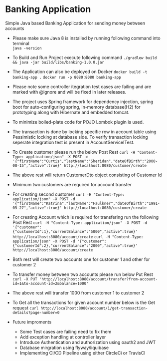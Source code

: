 # Banking Application
Simple Java based Banking Application for sending money between accounts

* Please make sure Java 8 is installed by running following command into terminal  
``java -version``

* To Build and Run Project execute following command
``./gradlew build && java -jar build/libs/banking-1.0.0.jar``

* The Application can also be deployed on Docker
``docker build -t banking-app .``
``docker run -p 8080:8080 banking-app``

* Please note some controller itegration test cases are failing and are marked with @ignore and will be fixed in later releases.

* The project uses Spring framework for dependency injection, spring boot for auto-configuring spring, in-memory database(H2) for prototyping along with Hibernate and embedded tomcat.

* To minimize boiled-plate code for POJO Lombok plugin is used.

* The transaction is done by locking specific row in account table using Pessimistic locking at database side. To verify transaction locking seperate integration test is present in AccountServiceITest.

* To Create customer please run the below Post Rest
``curl -H "Content-Type: application/json" -X POST -d '{"firstName":"Curtis","lastName":"Sheridan","dateOfBirth":"2000-08-15","active":true}' http://localhost:8080/customer/create``

* The above rest will return CustomerDto object consisting of Customer Id
* Minimum two customers are required for account transfer
* For creating second customer
``curl -H "Content-Type: application/json" -X POST -d '{"firstName":"Katrina","lastName":"Faulkner","dateOfBirth":"1991-05-27","active":true}' http://localhost:8080/customer/create``

* For creating Account which is required for transfering run the following Post Rest
``curl -H "Content-Type: application/json" -X POST -d '{"customer":{"customerId":1},"currentBalance":"5000","active":true}' http://localhost:8080/account/create``
``curl -H "Content-Type: application/json" -X POST -d '{"customer":{"customerId":2},"currentBalance":"2000","active":true}' http://localhost:8080/account/create``

* Both rest will create two accounts one for customer 1 and other for customer 2
* To transfer money between two accounts please run below Put Rest
``curl -X PUT 'http://localhost:8080/account/transfer?from-account-id=1&to-account-id=2&balance=1000'``

* The above rest will transfer 1000 from customer 1 to customer 2
* To Get all the transactions for given account number below is the Get request
``curl http://localhost:8080/account/1/get-transaction-details?page-number=0``

* Future improments
    * Some Test cases are failing need to fix them
    * Add exception handling at controller layer
    * Introduce Authentication and authorization using oauth2 and JWT
    * Database mirgration using flyway/liquibase
    * Implementing CI/CD Pipeline using either CircleCi or TravisCI
